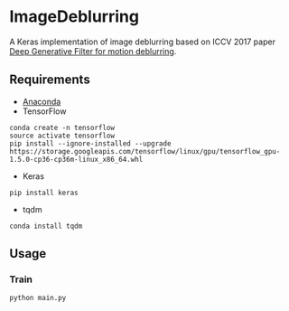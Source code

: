 # ImageDeblurring
A Keras implementation of image deblurring based on ICCV 2017 paper 
[Deep Generative Filter for motion deblurring](https://arxiv.org/abs/1709.03481).

## Requirements
- [Anaconda](https://www.anaconda.com/download/)
- TensorFlow
```
conda create -n tensorflow
source activate tensorflow
pip install --ignore-installed --upgrade https://storage.googleapis.com/tensorflow/linux/gpu/tensorflow_gpu-1.5.0-cp36-cp36m-linux_x86_64.whl
```
- Keras
```
pip install keras
```
- tqdm
```
conda install tqdm
```

## Usage

### Train

```
python main.py
```
